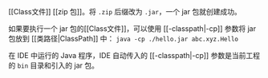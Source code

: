 [[Class文件]] [[zip 包]]。将 `.zip` 后缀改为 `.jar`，一个 jar 包就创建成功。

如果要执行一个 jar 包的[[Class文件]]，可以使用 [[-classpath|-cp]] 参数将 jar 包放到 [[类路径|ClassPath]] 中：
`java -cp ./hello.jar abc.xyz.Hello`

在 IDE 中运行的 Java  程序，IDE 自动传入的 [[-classpath|-cp]] 参数是当前工程的 `bin` 目录和引入的 jar 包。